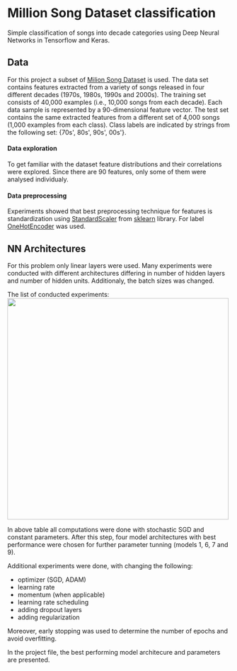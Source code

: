 # Million Song Dataset classification
Simple classification of songs into decade categories using Deep Neural Networks in Tensorflow and Keras.

## Data
For this project a subset of [Milion Song Dataset](http://millionsongdataset.com/) is used. The data set contains features extracted from a variety of songs released in four different decades  (1970s, 1980s, 1990s and 2000s). The training set consists of 40,000 examples (i.e., 10,000 songs from each decade). Each data sample is represented by a 90-dimensional feature vector. The test set contains the same extracted features from a different set of 4,000 songs (1,000 examples from each class). Class labels are indicated by strings from the following
set: {70s', 80s', 90s', 00s'}.

#### Data exploration
To get familiar with the dataset feature distributions and their correlations were explored. Since there are 90 features, only some of them were analysed individualy. 

#### Data preprocessing
Experiments showed that best preprocessing technique for features is standardization using [StandardScaler](https://scikit-learn.org/stable/modules/generated/sklearn.preprocessing.StandardScaler.html) from [sklearn](https://scikit-learn.org/stable/) library. For label [OneHotEncoder](https://scikit-learn.org/stable/modules/generated/sklearn.preprocessing.OneHotEncoder.html) was used.

## NN Architectures
For this problem only linear layers were used. Many experiments were conducted with different architectures differing in number of hidden layers and number of hidden units. Additionaly, the batch sizes was changed. 

The list of conducted experiments: 
<br>
<img src="https://user-images.githubusercontent.com/88715320/156023199-08dfab17-8646-4678-bcf6-eaf4cdffd473.png" width="500">


In above table all computations were done with stochastic SGD and constant parameters. After this step, four model architectures with best performance were chosen for further parameter tunning (models 1, 6, 7 and 9).

Additional experiments were done, with changing the following:
- optimizer (SGD, ADAM)
- learning rate
- momentum (when applicable)
- learning rate scheduling
- adding dropout layers
- adding regularization

Moreover, early stopping was used to determine the number of epochs and avoid overfitting.

In the project file, the best performing model architecure and parameters are presented.
